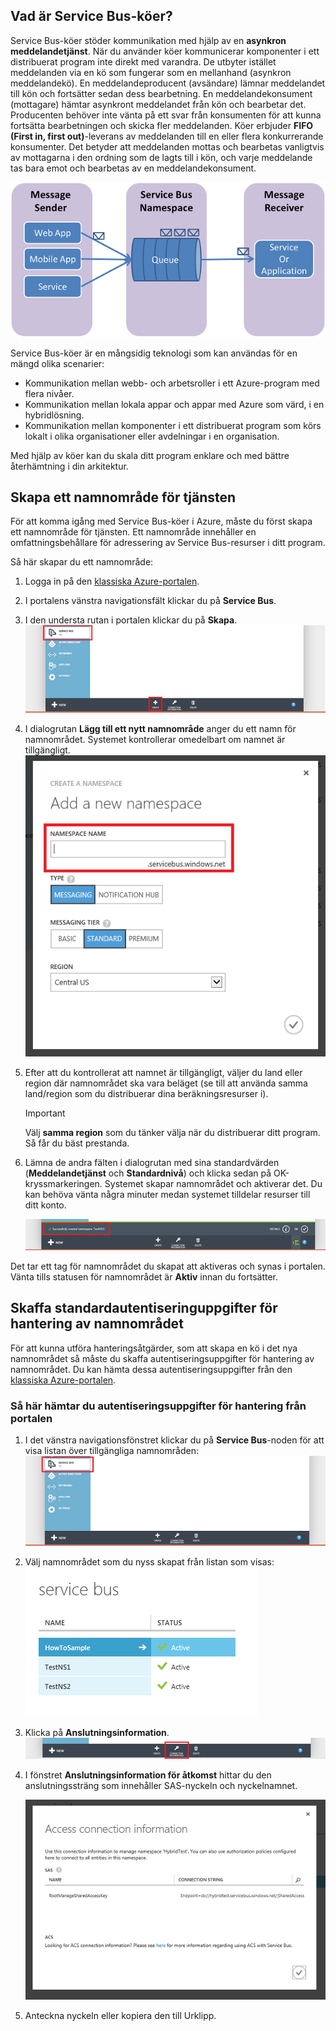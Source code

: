 ## Vad är Service Bus-köer?
Service Bus-köer stöder kommunikation med hjälp av en **asynkron meddelandetjänst**. När du använder köer kommunicerar komponenter i ett distribuerat program inte direkt med varandra. De utbyter istället meddelanden via en kö som fungerar som en mellanhand (asynkron meddelandekö). En meddelandeproducent (avsändare) lämnar meddelandet till kön och fortsätter sedan dess bearbetning. En meddelandekonsument (mottagare) hämtar asynkront meddelandet från kön och bearbetar det. Producenten behöver inte vänta på ett svar från konsumenten för att kunna fortsätta bearbetningen och skicka fler meddelanden. Köer erbjuder **FIFO (First in, first out)**-leverans av meddelanden till en eller flera konkurrerande konsumenter. Det betyder att meddelanden mottas och bearbetas vanligtvis av mottagarna i den ordning som de lagts till i kön, och varje meddelande tas bara emot och bearbetas av en meddelandekonsument.

![QueueConcepts](./media/howto-service-bus-queues/sb-queues-08.png)

Service Bus-köer är en mångsidig teknologi som kan användas för en mängd olika scenarier:

* Kommunikation mellan webb- och arbetsroller i ett Azure-program med flera nivåer.
* Kommunikation mellan lokala appar och appar med Azure som värd, i en hybridlösning.
* Kommunikation mellan komponenter i ett distribuerat program som körs lokalt i olika organisationer eller avdelningar i en organisation.

Med hjälp av köer kan du skala ditt program enklare och med bättre återhämtning i din arkitektur.

## Skapa ett namnområde för tjänsten
För att komma igång med Service Bus-köer i Azure, måste du först skapa ett namnområde för tjänsten. Ett namnområde innehåller en omfattningsbehållare för adressering av Service Bus-resurser i ditt program.

Så här skapar du ett namnområde:

1. Logga in på den [klassiska Azure-portalen][klassiska Azure-portalen].
2. I portalens vänstra navigationsfält klickar du på **Service Bus**.
3. I den understa rutan i portalen klickar du på **Skapa**.
   ![](./media/howto-service-bus-queues/sb-queues-03.png)
4. I dialogrutan **Lägg till ett nytt namnområde** anger du ett namn för namnområdet. Systemet kontrollerar omedelbart om namnet är tillgängligt.   
   ![](./media/howto-service-bus-queues/sb-queues-04.png)
5. Efter att du kontrollerat att namnet är tillgängligt, väljer du land eller region där namnområdet ska vara beläget (se till att använda samma land/region som du distribuerar dina beräkningsresurser i).
   
   > [!IMPORTANT]
   > Välj **samma region** som du tänker välja när du distribuerar ditt program. Så får du bäst prestanda.
   > 
   > 
6. Lämna de andra fälten i dialogrutan med sina standardvärden (**Meddelandetjänst** och **Standardnivå**) och klicka sedan på OK-kryssmarkeringen. Systemet skapar namnområdet och aktiverar det. Du kan behöva vänta några minuter medan systemet tilldelar resurser till ditt konto.
   
   ![](./media/howto-service-bus-queues/getting-started-multi-tier-27.png)

Det tar ett tag för namnområdet du skapat att aktiveras och synas i portalen. Vänta tills statusen för namnområdet är **Aktiv** innan du fortsätter.

## Skaffa standardautentiseringuppgifter för hantering av namnområdet
För att kunna utföra hanteringsåtgärder, som att skapa en kö i det nya namnområdet så måste du skaffa autentiseringsuppgifter för hantering av namnområdet. Du kan hämta dessa autentiseringsuppgifter från den [klassiska Azure-portalen][klassiska Azure-portalen].

### Så här hämtar du autentiseringsuppgifter för hantering från portalen
1. I det vänstra navigationsfönstret klickar du på **Service Bus**-noden för att visa listan över tillgängliga namnområden:   
   ![](./media/howto-service-bus-queues/sb-queues-13.png)
2. Välj namnområdet som du nyss skapat från listan som visas:   
   ![](./media/howto-service-bus-queues/sb-queues-09.png)
3. Klicka på **Anslutningsinformation**.   
   ![](./media/howto-service-bus-queues/sb-queues-06.png)
4. I fönstret **Anslutningsinformation för åtkomst** hittar du den anslutningssträng som innehåller SAS-nyckeln och nyckelnamnet.   
   
   ![](./media/howto-service-bus-queues/multi-web-45.png)
5. Anteckna nyckeln eller kopiera den till Urklipp.

[klassiska Azure-portalen]: http://manage.windowsazure.com




<!--HONumber=Jun16_HO2-->


